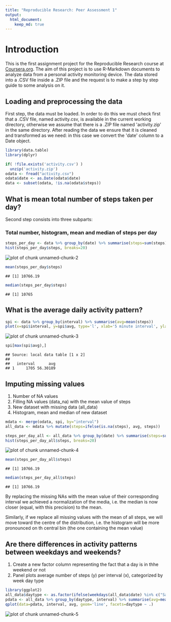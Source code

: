 ```yaml
---
title: "Reproducible Research: Peer Assessment 1"
output: 
  html_document:
    keep_md: true
---
```


# Introduction
This is the first assignment project for the Reproducible Research course at [Coursera.org](https://www.coursera.org). The aim of this project is to use R-Markdown documents to analyze data from a personal activity monitoring device. The data stored into a .CSV file inside a .ZIP file and the request is to make a step by step guide to some analysis on it.

## Loading and preprocessing the data
First step, the data must be loaded. In order to do this we must check first that a .CSV
file, named activity.csv, is available in the current working directory, otherwise we assume that there is a .ZIP file named 'activity.zip' in the same directory.
After reading the data we ensure that it is cleaned and transformed as we need: in this case we convert the 'date' column to a Date object.


```r
library(data.table)
library(dplyr)

if( !file.exists('activity.csv') )
  unzip('activity.zip')
odata <- fread("activity.csv")
odata$date <- as.Date(odata$date)
data <- subset(odata, !is.na(odata$steps))
```


## What is mean total number of steps taken per day?
Second step consists into three subparts:
### Total number, histogram, mean and median of steps per day

```r
steps_per_day <- data %>% group_by(date) %>% summarise(steps=sum(steps))
hist(steps_per_day$steps, breaks=20)
```

![plot of chunk unnamed-chunk-2](figure/unnamed-chunk-2-1.png) 

```r
mean(steps_per_day$steps)
```

```
## [1] 10766.19
```

```r
median(steps_per_day$steps)
```

```
## [1] 10765
```

## What is the average daily activity pattern?

```r
spi <- data %>% group_by(interval) %>% summarise(avg=mean(steps))
plot(x=spi$interval, y=spi$avg, type='l', xlab='5 minute interval', ylab='steps', main='Avg steps taken')
```

![plot of chunk unnamed-chunk-3](figure/unnamed-chunk-3-1.png) 

```r
spi[max(spi$avg),]
```

```
## Source: local data table [1 x 2]
## 
##   interval      avg
## 1     1705 56.30189
```

## Imputing missing values
1. Number of NA values
2. Filling NA values (data_na) with the mean value of steps
3. New dataset with missing data (all_data)
4. Histogram, mean and median of new dataset

```r
mdata <- merge(odata, spi, by="interval")
all_data <- mdata %>% mutate(steps=ifelse(is.na(steps), avg, steps))

steps_per_day_all <- all_data %>% group_by(date) %>% summarise(steps=sum(steps))
hist(steps_per_day_all$steps, breaks=20)
```

![plot of chunk unnamed-chunk-4](figure/unnamed-chunk-4-1.png) 

```r
mean(steps_per_day_all$steps)
```

```
## [1] 10766.19
```

```r
median(steps_per_day_all$steps)
```

```
## [1] 10766.19
```

By replacing the missing NAs with the mean value of their corresponding interval we achieved a normalization of the media, i.e. the median is now closer (equal, with this precision) to the mean.

Similarly, if we replace all missing values with the mean of all steps, we will move toward the centre of the distribution, i.e. the histogram will be more pronounced on th central bin (the one containing the mean value)

## Are there differences in activity patterns between weekdays and weekends?
1. Create a new factor column representing the fact that a day is in thhe weekend or not
2. Panel plots average number of steps (y) per interval (x), categorized by week day type

```r
library(ggplot2)
all_data$daytype <- as.factor(ifelse(weekdays(all_data$date) %in% c("Saturday", "Sunday"), "weekend", "weekday"))
pdata <- all_data %>% group_by(daytype, interval) %>% summarise(avg=mean(steps))
qplot(data=pdata, interval, avg, geom='line', facets=daytype ~ .)
```

![plot of chunk unnamed-chunk-5](figure/unnamed-chunk-5-1.png) 

